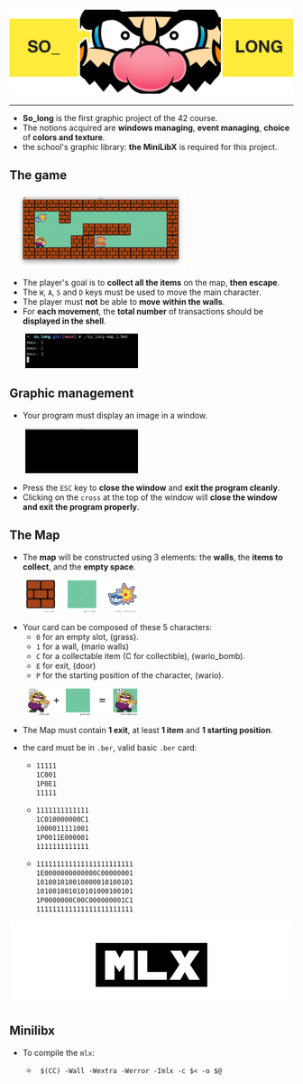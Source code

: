 ![README_img/wario_head.png](image/README_img/wario_head.png)

-----
* **So_long** is the first graphic project of the 42 course.
* The notions acquired are **windows managing**, **event managing**, **choice** of **colors and texture**.
* the school's graphic library: **the MiniLibX** is required for this project.

## The game

&nbsp;&nbsp;
[<img src="image/README_img/map.png" width="300">](image/README_img/map.png)

* The player's goal is to **collect all the items** on the map, **then escape**.
* The `W`, `A`, `S` and `D` keys must be used to move the main character.
* The player must **not** be able to **move** **within the walls**.
* For **each movement**, the **total number** of transactions should be **displayed in the
  shell**.

&nbsp;&nbsp;&nbsp;&nbsp;&nbsp;&nbsp;
[<img src="image/README_img/movements.png" width="200">](image/README_img/movements.png)

## Graphic management

* Your program must display an image in a window.

&nbsp;&nbsp;&nbsp;&nbsp;&nbsp;&nbsp;
[<img src="image/README_img/screen.png" width="200">](image/README_img/movements.png)

* Press the `ESC` key to **close the window** and **exit the program cleanly**.
* Clicking on the `cross` at the top of the window will **close the window and exit the program properly**.

## The Map

* The **map** will be constructed using 3 elements: the **walls**, the **items to collect**, and the **empty space**.

&nbsp;&nbsp;&nbsp;&nbsp;&nbsp;&nbsp;
[<img src="image/README_img/png/items.png" width="200">](image/README_img/png/items.png)

* Your card can be composed of these 5 characters:
  * `0` for an empty slot, (grass).
  * `1` for a wall, (mario walls)
  * `C` for a collectable item (C for collectible), (wario_bomb).
  * `E` for exit, (door)
  * `P` for the starting position of the character, (wario).

&nbsp;&nbsp;&nbsp;&nbsp;&nbsp;&nbsp;
[<img src="image/README_img/png/wario.png" width="200">](image/README_img/png/wario.png)

* The Map must contain **1 exit**, at least **1 item** and **1 starting position**.
* the card must be in `.ber`, valid basic `.ber` card:

  *     11111
        1C001
        1P0E1
        11111

  *     1111111111111
        1C010000000C1
        1000011111001
        1P0011E000001
        1111111111111

  *     111111111111111111111111
        1E0000000000000C00000001
        101001010010000010100101
        101001001010101000100101
        1P0000000C00C000000001C1
        111111111111111111111111


<p align="center">
  <img src="image/mlx.png" width="500" />
</p>

## Minilibx

* To compile the `mlx`: 
  *      $(CC) -Wall -Wextra -Werror -Imlx -c $< -o $@